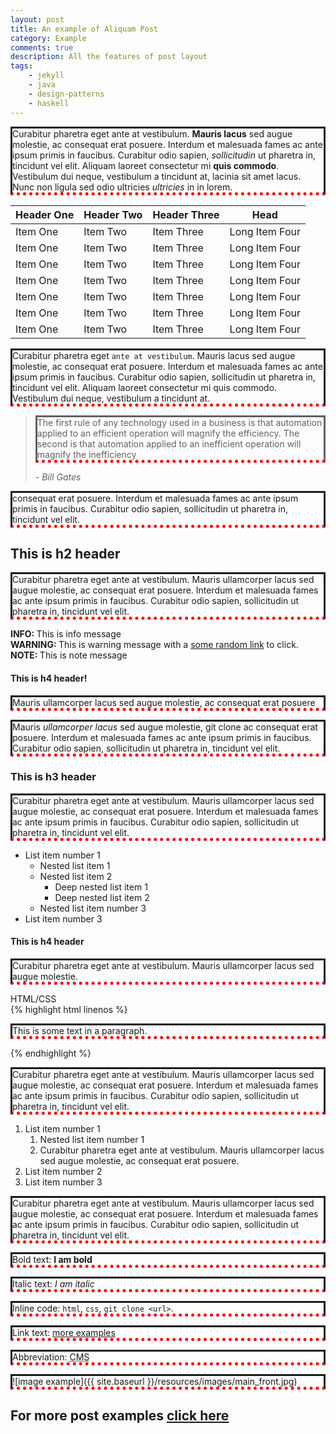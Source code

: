 ```yaml
---
layout: post
title: An example of Aliquam Post
category: Example
comments: true
description: All the features of post layout
tags:
    - jekyll
    - java
    - design-patterns
    - haskell
---
```


Curabitur pharetra eget ante at vestibulum. **Mauris lacus** sed augue molestie, ac consequat erat posuere. Interdum et malesuada fames ac ante ipsum primis in faucibus. Curabitur odio sapien, _sollicitudin_ ut pharetra in, tincidunt vel elit. Aliquam laoreet consectetur mi **quis commodo**. Vestibulum dui neque, vestibulum a tincidunt at, lacinia sit amet lacus. Nunc non ligula sed odio ultricies _ultricies_ in in lorem.

| Header One     | Header Two | Header Three | Head |
| ------------- | ------------- | ----------- | -------- |
| Item One       | Item Two       | Item Three   | Long Item Four   |
| Item One       | Item Two       | Item Three   | Long Item Four   |
| Item One       | Item Two       | Item Three   | Long Item Four   |
| Item One       | Item Two       | Item Three   | Long Item Four   |
| Item One       | Item Two       | Item Three   | Long Item Four   |
| Item One       | Item Two       | Item Three   | Long Item Four   |
| Item One       | Item Two       | Item Three   | Long Item Four   |

Curabitur pharetra eget `ante at vestibulum`. Mauris lacus sed augue molestie, ac consequat erat posuere. Interdum et malesuada fames ac ante ipsum primis in faucibus. Curabitur odio sapien, sollicitudin ut pharetra in, tincidunt vel elit. Aliquam laoreet consectetur mi quis commodo. Vestibulum dui neque, vestibulum a tincidunt at.

<blockquote cite="http://www.worldwildlife.org/who/index.html">
<p>The first rule of any technology used in a business is that automation applied to an efficient operation will magnify the efficiency. The second is that automation applied to an inefficient operation will magnify the inefficiency</p>
<footer><cite> - Bill Gates</cite></footer>
</blockquote>

consequat erat posuere. Interdum et malesuada fames ac ante ipsum primis in faucibus. Curabitur odio sapien, sollicitudin ut pharetra in, tincidunt vel elit.

## This is h2 header

Curabitur pharetra eget ante at vestibulum. Mauris ullamcorper lacus sed augue molestie, ac consequat erat posuere. Interdum et malesuada fames ac ante ipsum primis in faucibus. Curabitur odio sapien, sollicitudin ut pharetra in, tincidunt vel elit.

<div class="info alert"><strong>INFO: </strong> This is info message</div>

<div class="warning alert"><strong>WARNING: </strong>This is warning message with a <a href="#">some random link</a> to click.</div>

<div class="note alert"><strong>NOTE: </strong>This is note message</div>

<div class="success alert">
<h4>This is h4 header!</h4>
<p>Mauris ullamcorper lacus sed augue molestie, ac consequat erat posuere</p>
<p>Mauris <i>ullamcorper lacus</i> sed augue molestie, git clone ac consequat erat posuere. Interdum et malesuada fames ac ante ipsum primis in faucibus. Curabitur odio sapien, sollicitudin ut pharetra in, tincidunt vel elit.</p>
</div>

### This is h3 header

Curabitur pharetra eget ante at vestibulum. Mauris ullamcorper lacus sed augue molestie, ac consequat erat posuere. Interdum et malesuada fames ac ante ipsum primis in faucibus. Curabitur odio sapien, sollicitudin ut pharetra in, tincidunt vel elit.

- List item number 1
    - Nested list item 1
    - Nested list item 2
        - Deep nested list item 1
        - Deep nested list item 2
    - Nested list item number 3
- List item number 3

#### This is h4 header

Curabitur pharetra eget ante at vestibulum. Mauris ullamcorper lacus sed augue molestie.

<div class="highlighter-header">HTML/CSS</div>
{% highlight html linenos %}
<!DOCTYPE html>
<html>
<head>
   <style>
      p {
          border-style: solid;
          border-bottom: thick dotted #ff0000;
        }
   </style>
</head>
<body>
    <p>This is some text in a paragraph.</p>
</body>
</html>
{% endhighlight %}

Curabitur pharetra eget ante at vestibulum. Mauris ullamcorper lacus sed augue molestie, ac consequat erat posuere. Interdum et malesuada fames ac ante ipsum primis in faucibus. Curabitur odio sapien, sollicitudin ut pharetra in, tincidunt vel elit.


1. List item number 1
    1. Nested list item number 1
    2. Curabitur pharetra eget ante at vestibulum. Mauris ullamcorper lacus sed augue molestie, ac consequat erat posuere.
2. List item number 2
3. List item number 3

Curabitur pharetra eget ante at vestibulum. Mauris ullamcorper lacus sed augue molestie, ac consequat erat posuere. Interdum et malesuada fames ac ante ipsum primis in faucibus. Curabitur odio sapien, sollicitudin ut pharetra in, tincidunt vel elit.





Bold text: __I am bold__

Italic text: *I am italic*

Inline code: `html`, `css`, `git clone <url>`.

Link text: [more examples](http://www.dennis-grinch.co.uk)

Abbreviation: <abbr title='Content Management System'>CMS</abbr>

![image example]({{ site.baseurl }}/resources/images/main_front.jpg)

## For more post examples [click here](http://www.dennis-grinch.co.uk)

